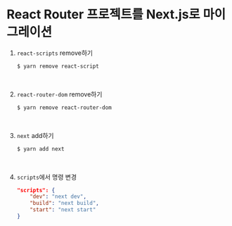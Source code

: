 # React Router 프로젝트를 Next.js로 마이그레이션

1. `react-scripts` remove하기
   ```bash
   $ yarn remove react-script
   ```

<br>

2. `react-router-dom` remove하기

   ```bash
   $ yarn remove react-router-dom
   ```

   <br>

3. `next` add하기
   ```bash
   $ yarn add next
   ```

<br>

4. `scripts`에서 명령 변경
   ```json
   "scripts": {
       "dev": "next dev",
       "build": "next build",
       "start": "next start"
   }
   ```
